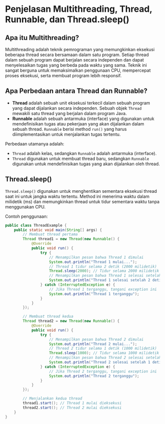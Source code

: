 # Penjelasan Multithreading, Thread, Runnable, dan Thread.sleep()

## Apa itu Multithreading?
Multithreading adalah teknik pemrograman yang memungkinkan eksekusi beberapa thread secara bersamaan dalam satu program. Setiap thread dalam sebuah program dapat berjalan secara independen dan dapat menyelesaikan tugas yang berbeda pada waktu yang sama. Teknik ini sangat berguna untuk memaksimalkan penggunaan CPU, mempercepat proses eksekusi, serta membuat program lebih responsif.

## Apa Perbedaan antara Thread dan Runnable?
- **Thread** adalah sebuah unit eksekusi terkecil dalam sebuah program yang dapat dijalankan secara independen. Sebuah objek `Thread` mewakili satu thread yang berjalan dalam program Java.
- **Runnable** adalah sebuah antarmuka (interface) yang digunakan untuk mendefinisikan tugas atau pekerjaan yang akan dijalankan dalam sebuah thread. `Runnable` berisi method `run()` yang harus diimplementasikan untuk menjalankan tugas tertentu.

Perbedaan utamanya adalah:
- `Thread` adalah kelas, sedangkan `Runnable` adalah antarmuka (interface).
- `Thread` digunakan untuk membuat thread baru, sedangkan `Runnable` digunakan untuk mendefinisikan tugas yang akan dijalankan oleh thread.

## Thread.sleep()
`Thread.sleep()` digunakan untuk menghentikan sementara eksekusi thread saat ini untuk jangka waktu tertentu. Method ini menerima waktu dalam milidetik (ms) dan memungkinkan thread untuk tidur sementara waktu tanpa menggunakan CPU.

Contoh penggunaan:
```java
public class ThreadExample {
    public static void main(String[] args) {
        // Membuat thread pertama
        Thread thread1 = new Thread(new Runnable() {
            @Override
            public void run() {
                try {
                    // Menampilkan pesan bahwa Thread 1 dimulai
                    System.out.println("Thread 1 mulai...");
                    // Thread 1 tidur selama 2 detik (2000 milidetik)
                    Thread.sleep(2000); // Tidur selama 2000 milidetik (2 detik)
                    // Menampilkan pesan bahwa Thread 1 selesai setelah 2 detik
                    System.out.println("Thread 1 selesai setelah 2 detik");
                } catch (InterruptedException e) {
                    // Jika Thread 1 terganggu, tangani exception ini
                    System.out.println("Thread 1 terganggu");
                }
            }
        });

        // Membuat thread kedua
        Thread thread2 = new Thread(new Runnable() {
            @Override
            public void run() {
                try {
                    // Menampilkan pesan bahwa Thread 2 dimulai
                    System.out.println("Thread 2 mulai...");
                    // Thread 2 tidur selama 1 detik (1000 milidetik)
                    Thread.sleep(1000); // Tidur selama 1000 milidetik (1 detik)
                    // Menampilkan pesan bahwa Thread 2 selesai setelah 1 detik
                    System.out.println("Thread 2 selesai setelah 1 detik");
                } catch (InterruptedException e) {
                    // Jika Thread 2 terganggu, tangani exception ini
                    System.out.println("Thread 2 terganggu");
                }
            }
        });

        // Menjalankan kedua thread
        thread1.start(); // Thread 1 mulai dieksekusi
        thread2.start(); // Thread 2 mulai dieksekusi
    }
}

